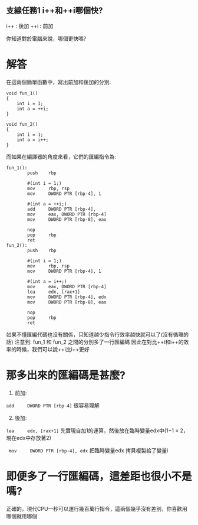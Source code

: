 ## 支線任務1 i++和++i哪個快?

i++ : 後加
++i : 前加

你知道對於電腦來說，哪個更快嗎?

# 解答
在這兩個簡單函數中，寫出前加和後加的分別:
```
void fun_1()
{
    int i = 1;
    int a = ++i;
}

void fun_2()
{
    int i = 1;
    int a = i++;
}
```

而如果在編譯器的角度來看，它們的匯編指令為:
```
fun_1():
        push    rbp

        #(int i = 1;)
        mov     rbp, rsp
        mov     DWORD PTR [rbp-4], 1 

        #(int a = ++i;)
        add     DWORD PTR [rbp-4],
        mov     eax, DWORD PTR [rbp-4]
        mov     DWORD PTR [rbp-8], eax

        nop
        pop     rbp
        ret
fun_2():
        push    rbp

        #(int i = 1;)
        mov     rbp, rsp 
        mov     DWORD PTR [rbp-4], 1

        #(int a = i++;)
        mov     eax, DWORD PTR [rbp-4]
        lea     edx, [rax+1]
        mov     DWORD PTR [rbp-4], edx
        mov     DWORD PTR [rbp-8], eax

        nop
        pop     rbp
        ret
```

如果不懂匯編代碼也沒有關係，只知道越少指令行效率越快就可以了(沒有循環的話)
注意到: fun_1 和 fun_2 之間的分別多了一行匯編碼
因此在對比++i和i++的效率的時候，我們可以說++i比i++更好

# 那多出來的匯編碼是甚麼?

1. 前加: 

``` add     DWORD PTR [rbp-4] ``` 很容易理解

2. 後加:

``` lea     edx, [rax+1] ``` 先實現自加1的運算，然後放在臨時變量edx中(1+1 = 2，現在edx中存放著2)

``` mov     DWORD PTR [rbp-4], edx``` 把臨時變量edx 拷貝複製給了變量i

# 即便多了一行匯編碼，這差距也很小不是嗎?
正確的，現代CPU一秒可以運行幾百萬行指令，這兩個幾乎沒有差別，你喜歡用哪個就用哪個